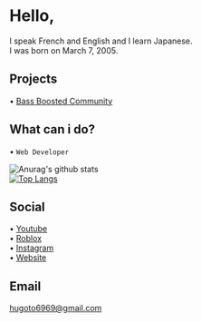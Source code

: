 <!-- 
Welcome to my Personal ReadMe!
Please Check this for Embed: https://github.com/anuraghazra/github-readme-stats
-->

# Hello,

I speak French and English and I learn Japanese.
<br>
I was born on March 7, 2005.

## Projects

• [Bass Boosted Community](https://www.youtube.com/channel/UCVJ97tojqgH5Z6VjqbHiOHA)

## What can i do?

• `Web Developer`

![Anurag's github stats](https://github-readme-stats.vercel.app/api?username=Hugoto69&show_icons=true&theme=jolly)
<br>
[![Top Langs](https://github-readme-stats.vercel.app/api/top-langs/?username=Hugoto69&theme=jolly)](https://github.com/anuraghazra/github-readme-stats)

## Social

• [Youtube](https://www.youtube.com/channel/UCMbgR2wiW21ro5oONSb8OyA)
<br>
• [Roblox](https://www.roblox.com/users/1593260565/profile)
<br>
• [Instagram](https://www.instagram.com/hugo.bonnet_)
<br>
• [Website](https://hugoto69.page)

## Email

hugoto6969@gmail.com
